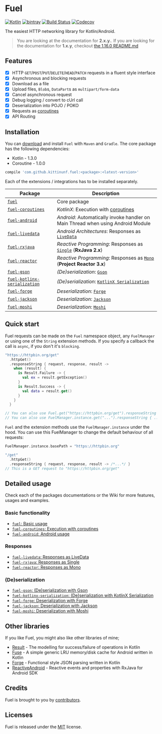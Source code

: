 # Fuel

[![Kotlin](https://img.shields.io/badge/Kotlin-1.3.0-blue.svg)](https://kotlinlang.org)
[![bintray](https://api.bintray.com/packages/kittinunf/maven/Fuel-Android/images/download.svg)](https://bintray.com/kittinunf/maven/Fuel-Android/_latestVersion)
[![Build Status](https://travis-ci.org/kittinunf/Fuel.svg?branch=master)](https://travis-ci.org/kittinunf/Fuel)
[![Codecov](https://codecov.io/github/kittinunf/Fuel/coverage.svg?branch=master)](https://codecov.io/gh/kittinunf/Fuel)

The easiest HTTP networking library for Kotlin/Android.

> You are looking at the documentation for **2.x.y.**. If you are looking for the documentation for **1.x.y**, checkout [the 1.16.0 README.md](https://github.com/kittinunf/Fuel/blob/1.16.0/README.md)

## Features

- [x] HTTP `GET`/`POST`/`PUT`/`DELETE`/`HEAD`/`PATCH` requests in a fluent style interface
- [x] Asynchronous and blocking requests
- [x] Download as a file
- [x] Upload files, `Blob`s, `DataPart`s as `multipart/form-data`
- [x] Cancel asynchronous request
- [x] Debug logging / convert to cUrl call
- [x] Deserialization into POJO / POKO
- [x] Requests as [coroutines](https://github.com/Kotlin/kotlinx.coroutines)
- [x] API Routing

## Installation

You can [download](https://bintray.com/kittinunf/maven/Fuel-Android/_latestVersion) and install `Fuel` with `Maven` and `Gradle`. The core package has the following dependencies:
* Kotlin - 1.3.0
* Coroutine - 1.0.0

```groovy
compile 'com.github.kittinunf.fuel:<package>:<latest-version>'
```

Each of the extensions / integrations has to be installed separately.

| Package | Description |
|----------|---------|
| [`fuel`](./fuel) | Core package |
| [`fuel-coroutines`](./fuel-coroutines) | _KotlinX_: Execution with [coroutines]((https://github.com/Kotlin/kotlinx.coroutines)) |
| [`fuel-android`](./fuel-android) |  _Android_: Automatically invoke handler on Main Thread when using Android Module |
| [`fuel-livedata`](./fuel-livedata) | _Android Architectures_: Responses as [`LiveData`](https://developer.android.com/topic/libraries/architecture/livedata.html) |
| [`fuel-rxjava`](./fuel-rxjava) | _Reactive Programming_: Responses as [`Single`](http://reactivex.io/RxJava/2.x/javadoc/io/reactivex/Single.html) (**RxJava 2.x**)
| [`fuel-reactor`](./fuel-reactor) | _Reactive Programming_: Responses as [`Mono`](https://projectreactor.io/docs/core/release/reference/#mono) (**Project Reactor 3.x**)
| [`fuel-gson`](./fuel-gson) | _(De)serialization_: [`Gson`](https://github.com/google/gson) |
| [`fuel-kotlinx-serialization`](/fuel-kotlinx-serialization) | _(De)serialization_: [`KotlinX Serialization`](https://github.com/Kotlin/kotlinx.serialization) |
| [`fuel-forge`](./fuel-forge) | _Deserialization_: [`Forge`](https://github.com/kittinunf/Forge/) |
| [`fuel-jackson`](./fuel-jackson) | _Deserialization_: [`Jackson`](https://github.com/FasterXML/jackson-module-kotlin)
| [`fuel-moshi`](./fuel-moshi) | _Deserialization_: [`Moshi`](https://github.com/square/moshi)  |

## Quick start

Fuel requests can be made on the `Fuel` namespace object, any `FuelManager` or using one of the `String` extension methods. If you specify a callback the call is `async`, if you don't it's `blocking`.

```kotlin
"https://httpbin.org/get"
  .httpGet()
  .responseString { request, response, result ->
    when (result) {
      is Result.Failure -> {
        val ex = result.getException()
      }
      is Result.Success -> {
        val data = result.get()
      }
    }
  }

// You can also use Fuel.get("https://httpbin.org/get").responseString { ... }
// You can also use FuelManager.instance.get("...").responseString { ... }
```

`Fuel` and the extension methods use the `FuelManager.instance` under the hood. You can use this FuelManager to change the default behaviour of all requests:

```kotlin
FuelManager.instance.basePath = "https://httpbin.org"

"/get"
  .httpGet()
  .responseString { request, response, result -> /*...*/ }
// This is a GET request to "https://httpbin.org/get"
```

## Detailed usage

Check each of the packages documentations or the Wiki for more features, usages and examples.

### Basic functionality
- [`fuel`: Basic usage](./fuel/README.md)
- [`fuel-coroutines`: Execution with coroutines](./fuel-coroutines/README.md)
- [`fuel-android`: Android usage](./fuel-android/README.md)

### Responses
- [`fuel-livedata`: Responses as LiveData](./fuel-livedata/README.md)
- [`fuel-rxjava`: Responses as Single](./fuel-coroutines/README.md)
- [`fuel-reactor`: Responses as Mono](./fuel-coroutines/README.md)

### (De)serialization
- [`fuel-gson`: (De)serialization with Gson](./fuel-gson/README.md)
- [`fuel-kotlinx-serialization`: (De)serialization with KotlinX Serialization](/fuel-kotlinx-serialization/README.md)
- [`fuel-forge`: Deserialization with Forge](./fuel-forge/README.md)
- [`fuel-jackson`: Deserialization with Jackson](./fuel-jackson/README.md)
- [`fuel-moshi`: Deserialization with Moshi](./fuel-moshi/README.md)


## Other libraries

If you like Fuel, you might also like other libraries of mine;
* [Result](https://github.com/kittinunf/Result) - The modelling for success/failure of operations in Kotlin
* [Fuse](https://github.com/kittinunf/Fuse) - A simple generic LRU memory/disk cache for Android written in Kotlin
* [Forge](https://github.com/kittinunf/Forge) - Functional style JSON parsing written in Kotlin
* [ReactiveAndroid](https://github.com/kittinunf/ReactiveAndroid) - Reactive events and properties with RxJava for Android SDK

## Credits

Fuel is brought to you by [contributors](https://github.com/kittinunf/Fuel/graphs/contributors).

## Licenses

Fuel is released under the [MIT](https://opensource.org/licenses/MIT) license.
